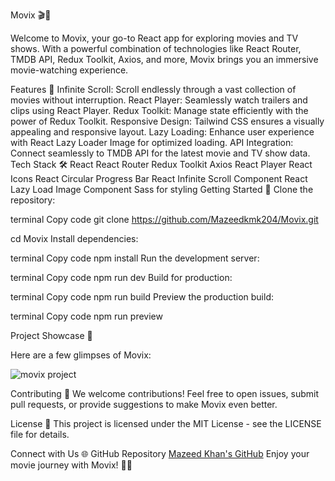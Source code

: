 
Movix 🎬🍿

Welcome to Movix, your go-to React app for exploring movies and TV shows.
 With a powerful combination of technologies like React Router, TMDB API, Redux Toolkit, Axios, and more, Movix brings you an immersive movie-watching experience.

Features 🚀
Infinite Scroll: Scroll endlessly through a vast collection of movies without interruption.
React Player: Seamlessly watch trailers and clips using React Player.
Redux Toolkit: Manage state efficiently with the power of Redux Toolkit.
Responsive Design: Tailwind CSS ensures a visually appealing and responsive layout.
Lazy Loading: Enhance user experience with React Lazy Loader Image for optimized loading.
API Integration: Connect seamlessly to TMDB API for the latest movie and TV show data.
Tech Stack 🛠️
React
React Router
Redux Toolkit
Axios
React Player
React Icons
React Circular Progress Bar
React Infinite Scroll Component
React Lazy Load Image Component
Sass for styling
Getting Started 🏁
Clone the repository:

terminal
Copy code
git clone https://github.com/Mazeedkmk204/Movix.git

cd Movix
Install dependencies:

terminal
Copy code
npm install
Run the development server:

terminal
Copy code
npm run dev
Build for production:

terminal
Copy code
npm run build
Preview the production build:

terminal
Copy code
npm run preview

Project Showcase 📸

Here are a few glimpses of Movix:

![movix project](https://github.com/Mazeedkmk204/Movix/assets/151126360/43c6e5c7-36ac-45aa-a996-c38ddacd3986)



Contributing 🤝
We welcome contributions! Feel free to open issues, submit pull requests, or provide suggestions to make Movix even better.

License 📝
This project is licensed under the MIT License - see the LICENSE file for details.

Connect with Us 🌐
GitHub Repository
[Mazeed Khan's GitHub](https://github.com/Mazeedkmk204)
Enjoy your movie journey with Movix! 🍿🎉
